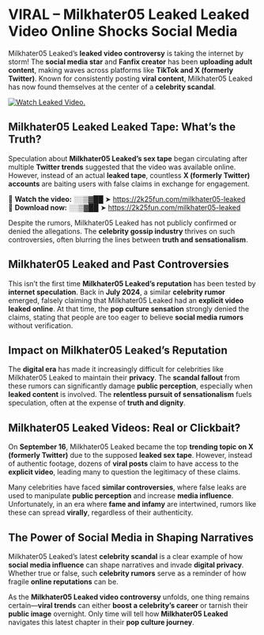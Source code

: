 # VIRAL – Milkhater05 Leaked Leaked Video Online Shocks Social Media 

Milkhater05 Leaked’s **leaked video controversy** is taking the internet by storm! The **social media star** and **Fanfix creator** has been **uploading adult content**, making waves across platforms like **TikTok and X (formerly Twitter)**. Known for consistently posting **viral content**, Milkhater05 Leaked has now found themselves at the center of a **celebrity scandal**.  

[![Watch Leaked Video.](https://miro.medium.com/v2/resize:fit:828/format:webp/1*cilzJN44JGOrTw9NJCrNHA.gif "Watch Leaked Video")](https://2k25fun.com/milkhater05-leaked)

## **Milkhater05 Leaked Leaked Tape: What’s the Truth?**  
Speculation about **Milkhater05 Leaked’s sex tape** began circulating after multiple **Twitter trends** suggested that the video was available online. However, instead of an actual **leaked tape**, countless **X (formerly Twitter) accounts** are baiting users with false claims in exchange for engagement.  

🔹 **Watch the video:** ░░▒▓██ ➤ https://2k25fun.com/milkhater05-leaked  
🔹 **Download now:** ░░▒▓██ ➤ https://2k25fun.com/milkhater05-leaked  

Despite the rumors, Milkhater05 Leaked has not publicly confirmed or denied the allegations. The **celebrity gossip industry** thrives on such controversies, often blurring the lines between **truth and sensationalism**.  

## **Milkhater05 Leaked and Past Controversies**  
This isn’t the first time **Milkhater05 Leaked’s reputation** has been tested by **internet speculation**. Back in **July 2024**, a similar **celebrity rumor** emerged, falsely claiming that Milkhater05 Leaked had an **explicit video leaked online**. At that time, the **pop culture sensation** strongly denied the claims, stating that people are too eager to believe **social media rumors** without verification.  

## **Impact on Milkhater05 Leaked’s Reputation**  
The **digital era** has made it increasingly difficult for celebrities like Milkhater05 Leaked to maintain their **privacy**. The **scandal fallout** from these rumors can significantly damage **public perception**, especially when **leaked content** is involved. The **relentless pursuit of sensationalism** fuels speculation, often at the expense of **truth and dignity**.  

## **Milkhater05 Leaked Videos: Real or Clickbait?**  
On **September 16**, Milkhater05 Leaked became the top **trending topic on X (formerly Twitter)** due to the supposed **leaked sex tape**. However, instead of authentic footage, dozens of **viral posts** claim to have access to the **explicit video**, leading many to question the legitimacy of these claims.  

Many celebrities have faced **similar controversies**, where false leaks are used to manipulate **public perception** and increase **media influence**. Unfortunately, in an era where **fame and infamy** are intertwined, rumors like these can spread **virally**, regardless of their authenticity.  

## **The Power of Social Media in Shaping Narratives**  
Milkhater05 Leaked’s latest **celebrity scandal** is a clear example of how **social media influence** can shape narratives and invade **digital privacy**. Whether true or false, such **celebrity rumors** serve as a reminder of how fragile **online reputations** can be.  

As the **Milkhater05 Leaked video controversy** unfolds, one thing remains certain—**viral trends** can either **boost a celebrity’s career** or tarnish their **public image** overnight. Only time will tell how **Milkhater05 Leaked** navigates this latest chapter in their **pop culture journey**. 